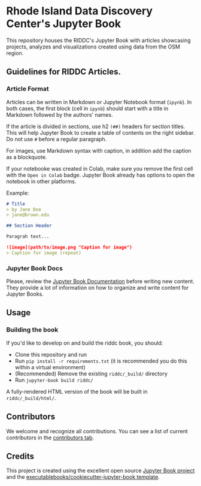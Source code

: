 # Rhode Island Data Discovery Center's Jupyter Book

This repository houses the RIDDC's Jupyter Book with articles showcasing projects, analyzes and visualizations created using data from the OSM region.

## Guidelines for RIDDC Articles.

### Article Format
Articles can be written in Markdown or Jupyter Notebook format (`ipynb`).
In both cases, the first block (cell in `ipynb`) should start with a title in Markdown followed by the authors' names.

If the article is divided in sections, use h2 `(##)` headers for section titles. This will help Jupyter Book to create a table of contents on the right sidebar.
Do not use `#` before a regular paragraph.

For images, use Markdown syntax with caption, in addition add the caption as a blockquote.

If your notebooke was created in Colab, make sure you remove the first cell with the `Open in Colab` badge. Jupyter Book already has options to open the notebook in other platforms.

Example:
```md
# Title
> by Jane Doe
> jane@brown.edu 

## Section Header

Paragrah text...

![image](path/to/image.png "Caption for image")
> Caption for image (repeat)

```

### Jupyter Book Docs

Please, review the [Jupyter Book Documentation](https://jupyterbook.org/) before writing new content. They provide a lot of information on how to organize and write content for Jupyter Books.

## Usage

### Building the book

If you'd like to develop on and build the riddc book, you should:

- Clone this repository and run
- Run `pip install -r requirements.txt` (it is recommended you do this within a virtual environment)
- (Recommended) Remove the existing `riddc/_build/` directory
- Run `jupyter-book build riddc/`

A fully-rendered HTML version of the book will be built in `riddc/_build/html/`.

## Contributors

We welcome and recognize all contributions. You can see a list of current contributors in the [contributors tab](https://github.com/fernandogelin/riddc/graphs/contributors).

## Credits

This project is created using the excellent open source [Jupyter Book project](https://jupyterbook.org/) and the [executablebooks/cookiecutter-jupyter-book template](https://github.com/executablebooks/cookiecutter-jupyter-book).
